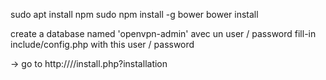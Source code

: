 sudo apt install npm
sudo npm install -g bower
bower install

create a database named 'openvpn-admin' avec un user / password
fill-in include/config.php with this user / password

-> go to http://<host>/<directory>/install.php?installation
